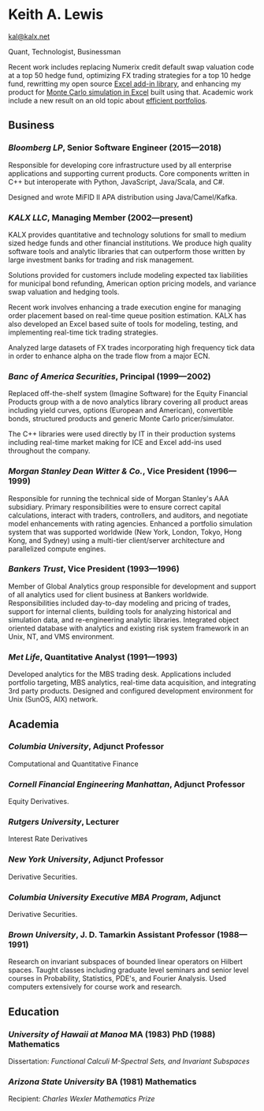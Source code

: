 # Keith A. Lewis
[kal@kalx.net](mailto:kal@kal.net)

Quant, Technologist, Businessman 

Recent work includes replacing Numerix credit default swap valuation
code at a top 50 hedge fund, optimizing FX trading strategies for a top
10 hedge fund, rewritting my open source
[Excel add-in library](https://github.com/xlladdins/xll/blob/master/README.md),
and enhancing my product for [Monte Carlo simulation in Excel](https://xllmonte.com)
built using that. Academic work include a new result on an old topic
about [efficient portfolios](https://arxiv.org/abs/2009.10852).

## Business

### _Bloomberg LP_, Senior Software Engineer (2015&mdash;2018)

Responsible for developing core infrastructure used by all enterprise
applications and supporting current products. Core components written
in C++ but interoperate with Python, JavaScript, Java/Scala, and C#.

Designed and wrote MiFID II APA distribution using Java/Camel/Kafka.

### _KALX LLC_, Managing Member (2002&mdash;present)

KALX provides quantitative and technology solutions for small to medium
sized hedge funds and other financial institutions.  We produce high
quality software tools and analytic libraries that can outperform those
written by large investment banks for trading and risk management.

Solutions provided for customers include modeling expected tax
liabilities for municipal bond refunding, American option pricing
models, and variance swap valuation and hedging tools.

Recent work involves enhancing a trade execution engine for managing
order placement based on real-time queue position estimation. KALX
has also developed an Excel based suite of tools for modeling,
testing, and implementing real-time tick trading strategies.

Analyzed large datasets of FX trades incorporating high frequency tick
data in order to enhance alpha on the trade flow from a major ECN.

### _Banc of America Securities_, Principal (1999&mdash;2002)

Replaced off-the-shelf system (Imagine Software) for the Equity Financial Products group
with a de novo analytics library covering all product areas including
yield curves, options (European and American),
convertible bonds, structured products and generic Monte Carlo pricer/simulator.

The C++ libraries were used directly by IT in their production
systems including real-time market making for ICE and
Excel add-ins used throughout the company.

### _Morgan Stanley Dean Witter &amp; Co._, Vice President (1996&mdash;1999)

Responsible for running the technical side of Morgan Stanley's AAA
subsidiary. Primary responsibilities were to ensure correct capital
calculations, interact with traders, controllers, and auditors, and
negotiate model enhancements with rating agencies. Enhanced a portfolio
simulation system that was supported worldwide (New York, London, Tokyo,
Hong Kong, and Sydney) using a multi-tier client/server architecture
and parallelized compute engines.

### _Bankers Trust_, Vice President (1993&mdash;1996)

Member of Global Analytics group responsible for development and
support of all analytics used for client business at Bankers
worldwide.  Responsibilities included day-to-day modeling and
pricing of trades, support for internal clients, building tools
for analyzing historical and simulation data, and re-engineering
analytic libraries.  Integrated object oriented database with
analytics and existing risk system framework in an Unix, NT, and
VMS environment.

### _Met Life_, Quantitative Analyst (1991&mdash;1993)

Developed analytics for the MBS trading desk. Applications included
portfolio targeting, MBS analytics, real-time data acquisition, and
integrating 3rd party products. Designed and configured
development environment for Unix (SunOS, AIX) network. 

## Academia

### _Columbia University_, Adjunct Professor 

Computational and Quantitative Finance

### _Cornell Financial Engineering Manhattan_, Adjunct Professor

Equity Derivatives.

### _Rutgers University_, Lecturer

Interest Rate Derivatives

### _New York University_, Adjunct Professor

Derivative Securities.

### _Columbia University Executive MBA Program_, Adjunct

Derivative Securities.

### _Brown University_, J. D. Tamarkin Assistant Professor (1988&mdash;1991)

Research on invariant subspaces of bounded linear operators on Hilbert
spaces. Taught classes including graduate level seminars and senior
level courses in Probability, Statistics, PDE's, and Fourier Analysis.
Used computers extensively for course work and research. 

## Education

### _University of Hawaii at Manoa_ MA (1983) PhD (1988) Mathematics

Dissertation: _Functional Calculi M-Spectral Sets, and Invariant Subspaces_

### _Arizona State University_ BA (1981) Mathematics

Recipient:  _Charles Wexler Mathematics Prize_
